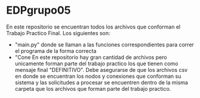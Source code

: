 # EDPgrupo05
En este repositorio se encuentran todos los archivos que conforman el Trabajo Practico Final. Los siguientes son:
- "main.py" donde se llaman a las funciones correspondientes para correr el programa de la forma correcta
- "Cone
En este repositorio hay gran cantidad de archivos pero unicamente forman parte del trabajo practico los que tienen como mensaje final "DEFINITIVO". 
Debe asegurarse de que los archivos csv en donde se encuentran los nodos y conexiones que conforman su sistema y las solicitudes a procesar se encuentren dentro de la misma carpeta que los archivos que forman parte del trabajo practico.
